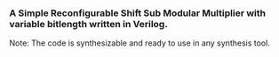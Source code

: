 ### A Simple Reconfigurable Shift Sub Modular Multiplier with variable bitlength written in Verilog.
Note: The code is synthesizable and ready to use in any synthesis tool.
